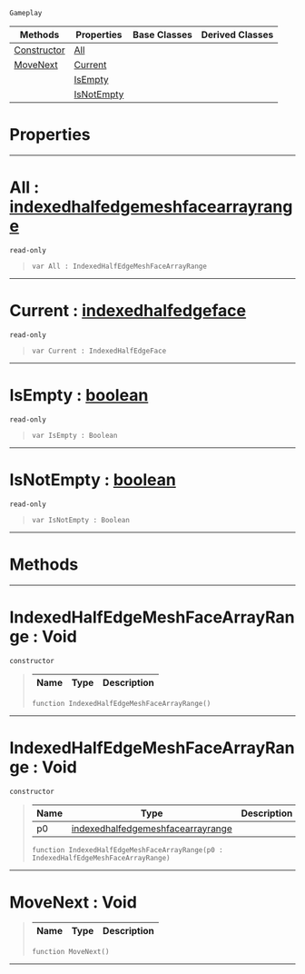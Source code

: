  `Gameplay`

|Methods|Properties|Base Classes|Derived Classes|
|---|---|---|---|
|[Constructor](indexedhalfedgemeshfacearrayrange.md#indexedhalfedgemeshfacea)|[All](indexedhalfedgemeshfacearrayrange.md#all-zilch-engine-document)| | |
|[MoveNext](indexedhalfedgemeshfacearrayrange.md#movenext-void)|[Current](indexedhalfedgemeshfacearrayrange.md#current-zilch-engine-docu)| | |
| |[IsEmpty](indexedhalfedgemeshfacearrayrange.md#isempty-zilch-engine-docu)| | |
| |[IsNotEmpty](indexedhalfedgemeshfacearrayrange.md#isnotempty-zilch-engine-d)| | |


 #  Properties


---  
 #  All : [indexedhalfedgemeshfacearrayrange](indexedhalfedgemeshfacearrayrange.md)

 `read-only`

> 
> ```TS:Nada
> var All : IndexedHalfEdgeMeshFaceArrayRange


---  
 #  Current : [indexedhalfedgeface](indexedhalfedgeface.md)

 `read-only`

> 
> ```TS:Nada
> var Current : IndexedHalfEdgeFace


---  
 #  IsEmpty : [boolean](../nada_base_types/boolean.md)

 `read-only`

> 
> ```TS:Nada
> var IsEmpty : Boolean


---  
 #  IsNotEmpty : [boolean](../nada_base_types/boolean.md)

 `read-only`

> 
> ```TS:Nada
> var IsNotEmpty : Boolean


---  
 #  Methods


---  
 #  IndexedHalfEdgeMeshFaceArrayRange : Void

 `constructor`

> 
> |Name|Type|Description|
> |---|---|---|
> ```TS:Nada
> function IndexedHalfEdgeMeshFaceArrayRange()
> ``` 


---  
 #  IndexedHalfEdgeMeshFaceArrayRange : Void

 `constructor`

> 
> |Name|Type|Description|
> |---|---|---|
> |p0|[indexedhalfedgemeshfacearrayrange](indexedhalfedgemeshfacearrayrange.md)| |
> ```TS:Nada
> function IndexedHalfEdgeMeshFaceArrayRange(p0 : IndexedHalfEdgeMeshFaceArrayRange)
> ``` 


---  
 #  MoveNext : Void

> 
> |Name|Type|Description|
> |---|---|---|
> ```TS:Nada
> function MoveNext()
> ``` 


---  
 

 